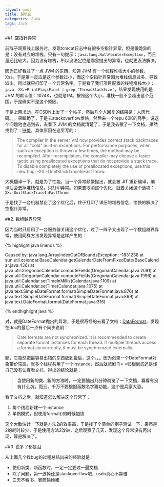 ```yaml
---
layout: post
title: 踩坑记
categories: Java
tags: Java
---
```


##1. 空指针异常

前阵子观察线上服务时，发现tomcat日志中有很多空指针异常，但是很诡异的是：没有对应的堆栈。只有一句提示：```java.lang.NullPointerException```，而且量还比较大。因为没有堆栈，所以没法定位是哪里抛出的异常，也就更没法解决。

因为正好看过了一点 JVM 的东西，知道 JVM 有一个线程堆栈大小的参数，Xss。于是第一反应是这个参数过小，而这个空指针异常因为堆栈信息过多，导致溢出，所以就只打印了一个异常名字。于是看了我们项目配置的线程堆栈大小：```java -XX:+PrintFlagsFinal | grep 'ThreadStackSize'```，结果发现使用的是 JVM 的默认值：1024K，也就是1M。按照这个大小，堆栈一般不会超出这个范围，于是确实不是这个原因。

于是上网求助，在CSDN上发了一个帖子，然后几个人回复的结果是：人肉代码。。。果断跪了，于是去stackoverflow发帖，然后来一个repu 60K的高手，说这个问题他也遇到去，去看下 JVM 的文档就清楚了，于是我去搜了一下文档，果然找到了：[链接](http://www.oracle.com/technetwork/java/javase/relnotes-139183.html)，具体原因在这里写的：

> The compiler in the server VM now provides correct stack backtraces for all "cold" built-in exceptions. For performance purposes, when such an exception is thrown a few times, the method may be recompiled. After recompilation, the compiler may choose a faster tactic using preallocated exceptions that do not provide a stack trace. To disable completely the use of preallocated exceptions, use this new flag: -XX:-OmitStackTraceInFastThrow.

大概翻译一下，就是为了性能，当一个异常频繁抛出，就会被 JIT 重新编译，编译后会去掉堆栈信息，只打印异常。如果要取消这个优化，就要关闭这个选项：```-XX:-OmitStackTraceInFastThrow```

于是找了一台机器禁止了这个优化后，终于打印了详细的堆栈信息，愉快的解决了空指针异常。

##2. 数组越界异常

因为当时只启用了一台服务器关闭这个优化，过了一阵子又出现了一个数组越界异常，使用同样方法发现异常是这样产生的：

{% highlight java linenos %}

Caused by: java.lang.ArrayIndexOutOfBoundsException: -1831238
    at sun.util.calendar.BaseCalendar.getCalendarDateFromFixedDate(BaseCalendar.java:436)
    at java.util.GregorianCalendar.computeFields(GregorianCalendar.java:2081)
    at java.util.GregorianCalendar.computeFields(GregorianCalendar.java:1996)
    at java.util.Calendar.setTimeInMillis(Calendar.java:1109)
    at java.util.Calendar.setTime(Calendar.java:1075)
    at java.text.SimpleDateFormat.format(SimpleDateFormat.java:876)
    at java.text.SimpleDateFormat.format(SimpleDateFormat.java:869)
    at java.text.DateFormat.format(DateFormat.java:316)
    
{% endhighlight java %}

对，就是DateFormat抛出的异常，于是很奇怪的去看了文档：[DataFormat](http://download.oracle.com/javase/6/docs/api/java/text/SimpleDateFormat.html)，发现在doc的最后一点有个同步说明：

> Date formats are not synchronized. It is recommended to create separate format instances for each thread. If multiple threads access a format concurrently, it must be synchronized externally.

额，它竟然把最容易出错的东西放到最后，这个。。。因为创建一个DateFormat对象带价较高，就多个线程共用了一个instance，然后就悲剧鸟= =归根到底还是怪自己没有认真看文档。得出的结论就是：

> **当使用新的类、新的方法时，一定要抽出几分钟浏览了一下文档，看看有没有什么坑，而且，千万不要根据函数名字猜功能，这个是兵家大忌。**

看了文档之后，就知道怎么解决这个异常了：

1. 每个线程新建一个instance
2. 单例模式，但使用format()的时候加锁

这个大致估计一下就是方法2的效率高，于是找了个简单的例子测试一下，果然是2的耗时较少，于是使用方法2改进，之后观察了几天，发现这个异常没有再出现，算是解决了。

##3. 说多了都是泪

从上面几个找bug的过程总结出来的经验就是：

* 使用新类、新函数时，一定一定要过一遍文档
* 除了问题，第一选择还是stackoverflow吧，csdn真心不靠谱
* 三天不看书，智商输给猪
